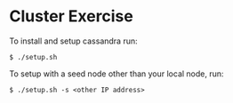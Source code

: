 # Cluster Exercise

To install and setup cassandra run:
```
$ ./setup.sh
```
To setup with a seed node other than your local node, run:
```
$ ./setup.sh -s <other IP address>
```
